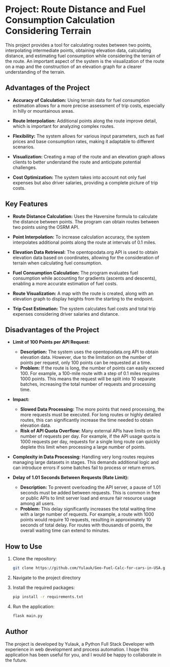 # Project: Route Distance and Fuel Consumption Calculation Considering Terrain

This project provides a tool for calculating routes between two points, interpolating intermediate points, obtaining elevation data, calculating distance, and estimating fuel consumption while considering the terrain of the route. An important aspect of the system is the visualization of the route on a map and the construction of an elevation graph for a clearer understanding of the terrain.

## Advantages of the Project

- **Accuracy of Calculation:** Using terrain data for fuel consumption estimation allows for a more precise assessment of trip costs, especially in hilly or mountainous areas.

- **Route Interpolation:** Additional points along the route improve detail, which is important for analyzing complex routes.

- **Flexibility:** The system allows for various input parameters, such as fuel prices and base consumption rates, making it adaptable to different scenarios.

- **Visualization:** Creating a map of the route and an elevation graph allows clients to better understand the route and anticipate potential challenges.

- **Cost Optimization:** The system takes into account not only fuel expenses but also driver salaries, providing a complete picture of trip costs.

## Key Features

- **Route Distance Calculation:** Uses the Haversine formula to calculate the distance between points. The program can obtain routes between two points using the OSRM API.

- **Point Interpolation:** To increase calculation accuracy, the system interpolates additional points along the route at intervals of 0.1 miles.

- **Elevation Data Retrieval:** The opentopodata.org API is used to obtain elevation data based on coordinates, allowing for the consideration of terrain when calculating fuel consumption.

- **Fuel Consumption Calculation:** The program evaluates fuel consumption while accounting for gradients (ascents and descents), enabling a more accurate estimation of fuel costs.

- **Route Visualization:** A map with the route is created, along with an elevation graph to display heights from the starting to the endpoint.

- **Trip Cost Estimation:** The system calculates fuel costs and total trip expenses considering driver salaries and distance.

## Disadvantages of the Project

- **Limit of 100 Points per API Request:** 
  - **Description:** The system uses the opentopodata.org API to obtain elevation data. However, due to the limitation on the number of points per request, only 100 points can be requested at a time.
  - **Problem:** If the route is long, the number of points can easily exceed 100. For example, a 100-mile route with a step of 0.1 miles requires 1000 points. This means the request will be split into 10 separate batches, increasing the total number of requests and processing time.

- **Impact:**
  - **Slowed Data Processing:** The more points that need processing, the more requests must be executed. For long routes or highly detailed routes, this can significantly increase the time needed to obtain elevation data.
  - **Risk of API Quota Overflow:** Many external APIs have limits on the number of requests per day. For example, if the API usage quota is 1000 requests per day, requests for a single long route can quickly deplete this limit when processing a large number of points.

- **Complexity in Data Processing:** Handling very long routes requires managing large datasets in stages. This demands additional logic and can introduce errors if some batches fail to process or return errors.

- **Delay of 1.01 Seconds Between Requests (Rate Limit):**
  - **Description:** To prevent overloading the API server, a pause of 1.01 seconds must be added between requests. This is common in free or public APIs to limit server load and ensure fair resource usage among all users.
  - **Problem:** This delay significantly increases the total waiting time with a large number of requests. For example, a route with 1000 points would require 10 requests, resulting in approximately 10 seconds of total delay. For routes with thousands of points, the overall waiting time can extend to minutes.

## How to Use

1. Clone the repository:

   ```bash
   git clone https://github.com/Yulauk/Geo-Fuel-Calc-for-cars-in-USA.git
   
2. Navigate to the project directory


3. Install the required packages:
   ```bash
   pip install -r requirements.txt
   
4. Run the application:
   ```bash
   flask main.py
   

## Author
The project is developed by Yulauk, a Python Full Stack Developer with experience in web development and process automation. I hope this application has been useful for you, and I would be happy to collaborate in the future.

